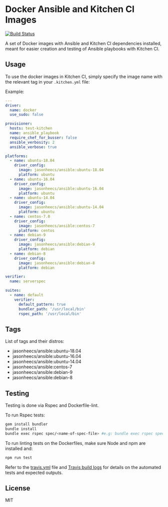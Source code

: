 # Docker Ansible and Kitchen CI Images

[![Build Status][travis-badge]][travis-link]

A set of Docker images with Ansible and Kitchen CI dependencies installed, meant for easier creation and testing of Ansible playbooks with Kitchen CI.

## Usage
To use the docker images in Kitchen CI, simply specify the image name with the relevant tag in your `.kitchen.yml` file:

Example:
```yaml
---
driver:
  name: docker
  use_sudo: false

provisioner:
  hosts: test-kitchen
  name: ansible_playbook
  require_chef_for_busser: false
  ansible_verbosity: 2
  ansible_verbose: true

platforms:
  - name: ubuntu-18.04
    driver_config:
      image: jasonheecs/ansible:ubuntu-18.04
      platform: ubuntu
  - name: ubuntu-16.04
    driver_config:
      image: jasonheecs/ansible:ubuntu-16.04
      platform: ubuntu
  - name: ubuntu-14.04
    driver_config:
      image: jasonheecs/ansible:ubuntu-14.04
      platform: ubuntu
  - name: centos-7.0
    driver_config:
      image: jasonheecs/ansible:centos-7
      platform: centos
  - name: debian-9
    driver_config:
      image: jasonheecs/ansible:debian-9
      platform: debian
  - name: debian-8
    driver_config:
      image: jasonheecs/ansible:debian-8
      platform: debian

verifier:
  name: serverspec

suites:
  - name: default
    verifier:
      default_pattern: true
      bundler_path: '/usr/local/bin'
      rspec_path: '/usr/local/bin'
```

## Tags
List of tags and their distros:
- jasonheecs/ansible:ubuntu-18.04
- jasonheecs/ansible:ubuntu-16.04
- jasonheecs/ansible:ubuntu-14.04
- jasonheecs/ansible:centos-7
- jasonheecs/ansible:debian-9
- jasonheecs/ansible:debian-8

## Testing
Testing is done via Rspec and Dockerfile-lint. 

To run Rspec tests:
```bash
gem install bundler
bundle install
bundle exec rspec spec/<name-of-spec-file> #e.g: bundle exec rspec spec/ubuntu_bionic_spec.rb
```

To run linting tests on the Dockerfiles, make sure Node and npm are installed and:
```bash
npm run test
```

Refer to the [travis.yml](.travis.yml) file and [Travis build logs][travis-link] for details on the automated tests and expected outputs.

## License
MIT

[travis-badge]: https://travis-ci.com/jasonheecs/docker-ansible-kitchenci.svg?branch=master
[travis-link]: https://travis-ci.com/jasonheecs/docker-ansible-kitchenci